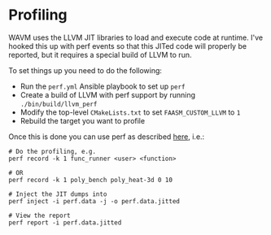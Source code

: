 # Profiling

WAVM uses the LLVM JIT libraries to load and execute code at runtime. I've hooked this up with perf events so that
this JITed code will properly be reported, but it requires a special build of LLVM to run.

To set things up you need to do the following:

- Run the `perf.yml` Ansible playbook to set up `perf`
- Create a build of LLVM with perf support by running `./bin/build/llvm_perf`
- Modify the top-level `CMakeLists.txt` to set `FAASM_CUSTOM_LLVM` to `1`
- Rebuild the target you want to profile

Once this is done you can use perf as described [here](https://lwn.net/Articles/633846/), i.e.:

```
# Do the profiling, e.g.
perf record -k 1 func_runner <user> <function>

# OR
perf record -k 1 poly_bench poly_heat-3d 0 10

# Inject the JIT dumps into
perf inject -i perf.data -j -o perf.data.jitted

# View the report
perf report -i perf.data.jitted
```

